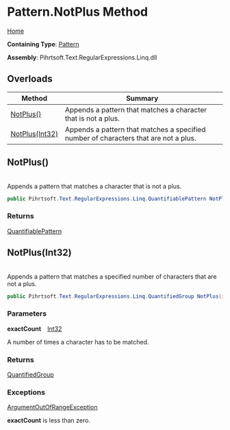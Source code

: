 # Pattern\.NotPlus Method

[Home](../../../../../../README.md)

**Containing Type**: [Pattern](../README.md)

**Assembly**: Pihrtsoft\.Text\.RegularExpressions\.Linq\.dll

## Overloads

| Method | Summary |
| ------ | ------- |
| [NotPlus()](#Pihrtsoft_Text_RegularExpressions_Linq_Pattern_NotPlus) | Appends a pattern that matches a character that is not a plus\. |
| [NotPlus(Int32)](#Pihrtsoft_Text_RegularExpressions_Linq_Pattern_NotPlus_System_Int32_) | Appends a pattern that matches a specified number of characters that are not a plus\. |

## NotPlus\(\) <a name="Pihrtsoft_Text_RegularExpressions_Linq_Pattern_NotPlus"></a>

\
Appends a pattern that matches a character that is not a plus\.

```csharp
public Pihrtsoft.Text.RegularExpressions.Linq.QuantifiablePattern NotPlus()
```

### Returns

[QuantifiablePattern](../../QuantifiablePattern/README.md)

## NotPlus\(Int32\) <a name="Pihrtsoft_Text_RegularExpressions_Linq_Pattern_NotPlus_System_Int32_"></a>

\
Appends a pattern that matches a specified number of characters that are not a plus\.

```csharp
public Pihrtsoft.Text.RegularExpressions.Linq.QuantifiedGroup NotPlus(int exactCount)
```

### Parameters

**exactCount** &ensp; [Int32](https://docs.microsoft.com/en-us/dotnet/api/system.int32)

A number of times a character has to be matched\.

### Returns

[QuantifiedGroup](../../QuantifiedGroup/README.md)

### Exceptions

[ArgumentOutOfRangeException](https://docs.microsoft.com/en-us/dotnet/api/system.argumentoutofrangeexception)

**exactCount** is less than zero\.

